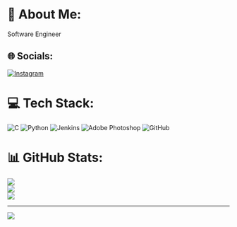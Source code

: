 # 💫 About Me:
Software Engineer


## 🌐 Socials:
[![Instagram](https://img.shields.io/badge/Instagram-%23E4405F.svg?logo=Instagram&logoColor=white)](https://instagram.com/thenameharshithshetty) 

# 💻 Tech Stack:
![C](https://img.shields.io/badge/c-%2300599C.svg?style=flat&logo=c&logoColor=white) ![Python](https://img.shields.io/badge/python-3670A0?style=flat&logo=python&logoColor=ffdd54) ![Jenkins](https://img.shields.io/badge/jenkins-%232C5263.svg?style=flat&logo=jenkins&logoColor=white) ![Adobe Photoshop](https://img.shields.io/badge/adobe%20photoshop-%2331A8FF.svg?style=flat&logo=adobe%20photoshop&logoColor=white) ![GitHub](https://img.shields.io/badge/github-%23121011.svg?style=flat&logo=github&logoColor=white)
# 📊 GitHub Stats:
![](https://github-readme-stats.vercel.app/api?username=harshithkumar77&theme=vue-dark&hide_border=false&include_all_commits=true&count_private=false)<br/>
![](https://github-readme-streak-stats.herokuapp.com/?user=harshithkumar77&theme=vue-dark&hide_border=false)<br/>
![](https://github-readme-stats.vercel.app/api/top-langs/?username=harshithkumar77&theme=vue-dark&hide_border=false&include_all_commits=true&count_private=false&layout=compact)

---
[![](https://visitcount.itsvg.in/api?id=harshithkumar77&icon=0&color=0)](https://visitcount.itsvg.in)

<!-- Proudly created with GPRM ( https://gprm.itsvg.in ) -->
